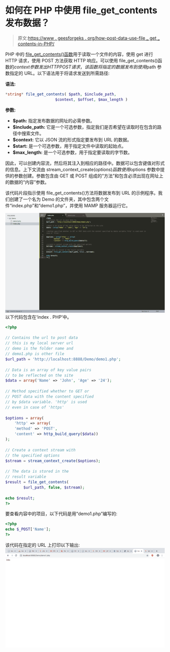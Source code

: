 # 如何在 PHP 中使用 file_get_contents 发布数据？

> 原文:[https://www . geesforgeks . org/how-post-data-use-file _ get _ contents-in-PHP/](https://www.geeksforgeeks.org/how-to-post-data-using-file_get_contents-in-php/)

PHP 中的 [file_get_contents()函数](https://www.geeksforgeeks.org/php-file_get_contents-function/)用于读取一个文件的内容，使用 get 进行 HTTP 请求，使用 POST 方法获取 HTTP 响应。可以使用 file_get_contents()函数的$context 参数发出 HTTP POST 请求，该函数将指定的数据发布到使用$path 参数指定的 URL。以下语法用于将请求发送到所需路径:

**语法:**

```php
*string* file_get_contents( $path, $include_path, 
                      $context, $offset, $max_length )
```

**参数:**

*   **$path:** 指定发布数据的网址的必需参数。
*   **$include_path:** 它是一个可选参数，指定我们是否希望在读取时在包含的路径中搜索文件。
*   **$context:** 它以 JSON 流的形式指定要发布到 URL 的数据。
*   **$start:** 是一个可选参数，用于指定文件中读取的起始点。
*   **$max_length:** 是一个可选参数，用于指定要读取的字节数。

因此，可以创建内容流，然后将其注入到相应的路径中。数据可以包含键值对形式的信息。上下文流由 stream_context_create($options)函数使用$options 参数中提供的参数创建。参数包含由 GET 或 POST 组成的“方法”和包含必须出现在网址上的数据的“内容”参数。

该代码片段指示使用 file_get_contents()方法将数据发布到 URL 的示例程序。我们创建了一个名为 Demo 的文件夹，其中包含两个文件“index.php”和“demo1.php”，并使用 MAMP 服务器运行它。

![](img/97864848eb7b75ea1aa2ed17cdc1134f.png)
以下代码包含在‘index . PHP’中。

```php
<?php

// Contains the url to post data
// this is my local server url
// demo is the folder name and
// demo1.php is other file
$url_path = 'http://localhost:8888/Demo/demo1.php';

// Data is an array of key value pairs
// to be reflected on the site
$data = array('Name' => 'John', 'Age' => '24');

// Method specified whether to GET or
// POST data with the content specified
// by $data variable. 'http' is used
// even in case of 'https'

$options = array(
    'http' => array(
    'method' => 'POST',
    'content' => http_build_query($data))
);

// Create a context stream with
// the specified options
$stream = stream_context_create($options);

// The data is stored in the 
// result variable
$result = file_get_contents(
        $url_path, false, $stream);

echo $result;
?>
```

要查看内容中的项目，以下代码是用“demo1.php”编写的:

```php
<?php
echo $_POST['Name'];
?> 
```

该代码在指定的 URL 上打印以下输出:
![](img/aa966a818a0b205d8f9745f1d981bb03.png)